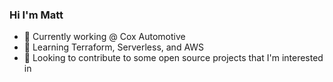 ### Hi I'm Matt

- 🔭 Currently working @ Cox Automotive
- 🌱 Learning Terraform, Serverless, and AWS
- 👯 Looking to contribute to some open source projects that I'm interested in
